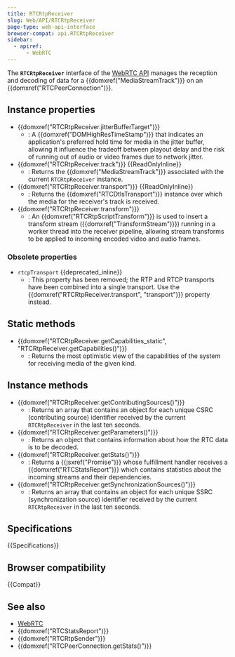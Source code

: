 ```yaml
---
title: RTCRtpReceiver
slug: Web/API/RTCRtpReceiver
page-type: web-api-interface
browser-compat: api.RTCRtpReceiver
sidebar:
  - apiref:
      - WebRTC
---
```


The **`RTCRtpReceiver`** interface of the [WebRTC API](/en-US/docs/Web/API/WebRTC_API) manages the reception and decoding of data for a {{domxref("MediaStreamTrack")}} on an {{domxref("RTCPeerConnection")}}.

## Instance properties

- {{domxref("RTCRtpReceiver.jitterBufferTarget")}}
  - : A {{domxref("DOMHighResTimeStamp")}} that indicates an application's preferred hold time for media in the jitter buffer, allowing it influence the tradeoff between playout delay and the risk of running out of audio or video frames due to network jitter.
- {{domxref("RTCRtpReceiver.track")}} {{ReadOnlyInline}}
  - : Returns the {{domxref("MediaStreamTrack")}} associated with the current `RTCRtpReceiver` instance.
- {{domxref("RTCRtpReceiver.transport")}} {{ReadOnlyInline}}
  - : Returns the {{domxref("RTCDtlsTransport")}} instance over which the media for the receiver's track is received.
- {{domxref("RTCRtpReceiver.transform")}}
  - : An {{domxref("RTCRtpScriptTransform")}} is used to insert a transform stream ({{domxref("TransformStream")}}) running in a worker thread into the receiver pipeline, allowing stream transforms to be applied to incoming encoded video and audio frames.

### Obsolete properties

- `rtcpTransport` {{deprecated_inline}}
  - : This property has been removed; the RTP and RTCP transports have been combined into a single transport. Use the {{domxref("RTCRtpReceiver.transport", "transport")}} property instead.

## Static methods

- {{domxref("RTCRtpReceiver.getCapabilities_static", "RTCRtpReceiver.getCapabilities()")}}
  - : Returns the most optimistic view of the capabilities of the system for receiving media of the given kind.

## Instance methods

- {{domxref("RTCRtpReceiver.getContributingSources()")}}
  - : Returns an array that contains an object for each unique CSRC (contributing source) identifier received by the current `RTCRtpReceiver` in the last ten seconds.
- {{domxref("RTCRtpReceiver.getParameters()")}}
  - : Returns an object that contains information about how the RTC data is to be decoded.
- {{domxref("RTCRtpReceiver.getStats()")}}
  - : Returns a {{jsxref("Promise")}} whose fulfillment handler receives a {{domxref("RTCStatsReport")}} which contains statistics about the incoming streams and their dependencies.
- {{domxref("RTCRtpReceiver.getSynchronizationSources()")}}
  - : Returns an array that contains an object for each unique SSRC (synchronization source) identifier received by the current `RTCRtpReceiver` in the last ten seconds.

## Specifications

{{Specifications}}

## Browser compatibility

{{Compat}}

## See also

- [WebRTC](/en-US/docs/Web/API/WebRTC_API)
- {{domxref("RTCStatsReport")}}
- {{domxref("RTCRtpSender")}}
- {{domxref("RTCPeerConnection.getStats()")}}
